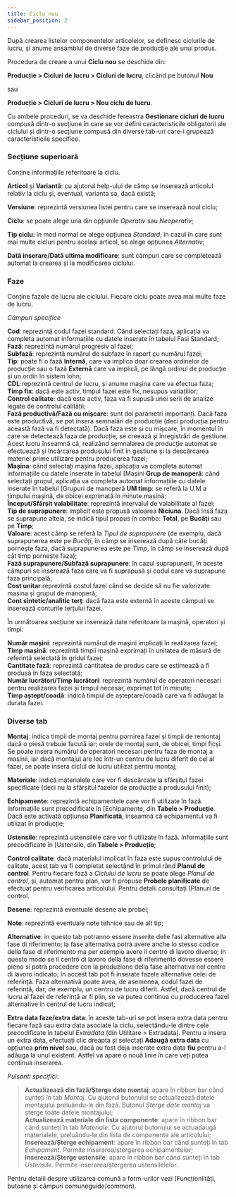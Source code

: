 ```yaml
---
title: Ciclu nou
sidebar_position: 2
---
```


După crearea listelor componentelor articolelor, se definesc ciclurile de lucru, și anume ansamblul de diverse faze de producție ale unui produs.

Procedura de creare a unui **Ciclu nou** se deschide din:

**Producție > Cicluri de lucru > Cicluri de lucru**, clicând pe butonul **Nou**

sau

**Producție > Cicluri de lucru > Nou ciclu de lucru**.

Cu ambele proceduri, se va deschide fereastra **Gestionare cicluri de lucru** compusă dintr-o secțiune în care se vor defini caracteristicile obligatorii ale ciclului și dintr-o secțiune compusă din diverse tab-uri care-i grupează caracteristicile specifice.

### Secțiune superioară

Conține informațiile referitoare la ciclu.

**Articol** și **Variantă**: cu ajutorul help-ului de câmp se inserează articolul relativ la ciclu și, eventual, varianta sa, dacă există;

**Versiune**: reprezintă versiunea listei pentru care se inserează noul ciclu;

**Ciclu**: se poate alege una din opțiunile *Operativ* sau *Neoperativ*;

**Tip ciclu**: în mod normal se alege opțiunea *Standard*; în cazul în care sunt mai multe cicluri pentru același articol, se alege opțiunea *Alternativ*;

**Dată inserare/Dată ultima modificare**: sunt câmpuri care se completează automat la crearea și la modificarea ciclului.

### Faze

Conține fazele de lucru ale ciclului. Fiecare ciclu poate avea mai multe faze de lucru.

*Câmpuri specifice*

**Cod**: reprezintă codul fazei standard. Când selectați faza, aplicația va completa automat informațiile cu datele inserate în tabelul Fasi Standard;  
**Fază**: reprezintă numărul progresiv al fazei;  
**Subfază**: reprezintă numărul de subfaze în raport cu numărul fazei;  
**Tip**: poate fi o fază **Internă**, care va implica doar crearea ordinelor de producție sau o fază **Externă** care va implică, pe lângă ordinul de producție și un ordin în sistem lohn;  
**CDL**:reprezintă centrul de lucru, și anume mașina care va efectua faza;  
**Timp fix**: dacă este activ, timpul fazei este fix, nesupus variațiilor;  
**Control calitate**: dacă este activ, faza va fi supusă unei serii de analize legate de controlul calității;  
**Fază productivă/Fază cu mișcare**: sunt doi parametri importanți. Dacă faza este productivă, se pot insera semnalări de producție (deci producția pentru această fază va fi detectată). Dacă faza este și cu mișcare, în momentul în care se detectează faza de producție, se creează și înregistrări de gestiune. Acest lucru înseamnă că, realizând semnalarea de producție automat se efectuează și încărcarea produsului finit în gestiune și la descărcarea materiei prime utilizare pentru producerea fazei;  
**Mașina**: când selectați mașina fazei, aplicația va completa automat informațiile cu datele inserate în tabelul [Mașini
**Grup de manoperă**: când selectați grupul, aplicația va completa automat informațiile cu datele inserate în tabelul [Grupuri de manoperă
**UM timp**: se referă la U.M a timpului mașină, de obicei exprimată în minute mașină;  
**Început/Sfârșit valabilitate**: reprezintă intervalul de valabilitate al fazei;  
**Tip de suprapunere**: implicit este propusă valoarea **Niciuna**. Dacă însă faza se suprapune alteia, se indică tipul propus în combo: **Total**, pe **Bucăți** sau pe **Timp**;  
**Valoare**: acest câmp se referă la *Tipul de suprapunere* (de exemplu, dacă  suprapunerea este pe *Bucăți*, în câmp se inserează după câte bucăți pornește faza, dacă  suprapunerea este pe *Timp*, în câmp se inserează după cât timp pornește faza);  
**Fază suprapunere/Subfază suprapunere**: în cazul suprapunerii, în aceste câmpuri se inserează faza care va fi suprapusă și codul care va suprapune faza principală;  
**Cost unitar**:reprezintă costul fazei când se decide să nu fie valorizate mașina și grupul de manoperă;  
**Cont sintetic/analitic terț**: dacă faza este externă în aceste câmpuri se inserează conturile terțului fazei.

În următoarea secțiune se inserează date referitoare la mașină, operatori și timpi:

**Număr mașini**: reprezintă numărul de mașini implicați în realizarea fazei;  
**Timp mașină**: reprezintă timpii mașină exprimați în unitatea de măsură de referință selectată în gridul fazei;  
**Cantitate fază**: reprezintă cantitatea de produs care se estimează a fi produsă în faza selectată;  
**Număr lucrători/Timp lucrători**: reprezintă numărul de operatori necesari pentru realizarea fazei și timpul necesar, exprimat tot în minute;  
**Timp aștept/coadă**: indică timpul de așteptare/coadă care va fi adăugat la durata fazei.

### Diverse tab

**Montaj**: indica timpii de montaj pentru pornirea fazei și timpii de remontaj dacă o piesă trebuie facută iar; orele de montaj sunt, de obicei, timpi ficși. Se poate insera numărul de operatori necesari pentru faza de montaj a mașinii, iar dacă montajul are loc într-un centru de lucru diferit de cel al fazei, se poate insera ciclul de lucru utilizat pentru montaj;  

**Materiale**: indică materialele care vor fi descărcate la sfârșitul fazei specificate (deci nu la sfârșitul fazelor de producție a produsului finit);  

**Echipamente**: reprezintă echipamentele care vor fi utilizate în fază. Informațiile sunt precodificate în [Echipamente, din **Tabele > Producție**. Dacă este activată opțiunea **Planificată**, înseamnă că echipamentul va fi utilizat în producție;   

**Ustensile**: reprezintă ustensilele care vor fi utilizate în fază. Informațiile sunt precodificate în [Ustensile, din **Tabele > Producție**;  

**Control calitate**: dacă materialul implicat în faza este supus controlului de calitate, acest tab va fi completat selectând în primul rând **Planul de control**. Pentru fiecare fază a *Ciclului de lucru* se poate alege *Planul de control*, și, automat pentru plan, vor fi propuse **Probele planificate** de efectuat pentru verificarea articolului. Pentru detalii consultați [Planuri de control. 

**Desene**: reprezintă eventuale desene ale probei;

**Note**: reprezintă eventuale note tehnice sau de alt tip;

**Alternative**: in questo tab potranno essere inserite delle fasi alternative alla fase di riferimento; la fase alternativa potrà avere anche lo stesso codice della fase di riferimento ma per esempio avere il centro di lavoro diverso; in questo modo se il centro di lavoro della fase di riferimento dovesse essere pieno si potrà procedere con la produzione della fase alternativa nel centro di lavoro indicato;
în accest tab pot fi inserate fazele alternative celei de referință. Faza alternativă poate avea, de asemenea, codul fazei de referință, dar, de exemplu, un centru de lucru diferit. Astfel, dacă centrul de lucru al fazei de referință ar fi plin, se va putea continua cu producerea fazei alternative în centrul de lucru indicat;

**Extra data faze/extra data**: în aceste tab-uri se pot insera extra data pentru fiecare fază sau extra data asociate la ciclu, selectându-le dintre cele precodificate în tabelul *Extradata* (din Utilitare > Extradata). Pentru a insera un extra data, efectuați clic dreapta și selectați **Adaugă extra data** cu opțiunea **prim nivel** sau, dacă au fost deja inserate extra data **fiu** pentru a-l adăuga la unul existent. Astfel va apare o nouă linie în care veți putea continua inserarea.

*Pulsanti specifici*:

> **Actualizează din fază/Șterge date montaj**: apare în ribbon bar când sunteți în tab *Montaj*. Cu ajutorul butonului se actualizează datele montajului preluându-le din fază. Butonul *Șterge date montaj* va șterge toate datele montajului;  
> **Actualizează materiale din lista componente**: apare în ribbon bar când sunteți în tab *Materiale*.  Cu ajutorul butonului se actuadaugă materialele, preluându-le din lista de componente ale articolului;  
> **Inserează/Șterge echipament**: apare în ribbon bar când sunteți în tab *Echipament*. Permite inserarea/ștergerea echipamentelor;  
> **Inserează/Șterge ustensile**: apare în ribbon bar când sunteți în tab *Ustensile*. Permite inserarea/ștergerea ustensilelelor. 

Pentru detalii despre utilizarea comună a form-urilor vezi [Funcționlități, butoane și câmpuri comuneguide/common).